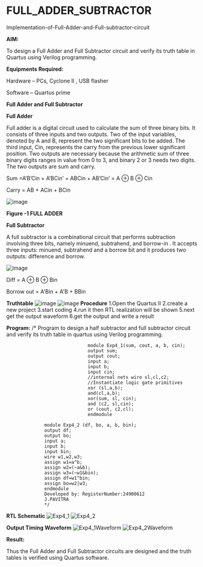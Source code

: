# FULL_ADDER_SUBTRACTOR

Implementation-of-Full-Adder-and-Full-subtractor-circuit

**AIM:**

To design a Full Adder and Full Subtractor circuit and verify its truth table in Quartus using Verilog programming.

**Equipments Required:**

Hardware – PCs, Cyclone II , USB flasher

Software – Quartus prime

**Full Adder and Full Subtractor**

**Full Adder**

Full adder is a digital circuit used to calculate the sum of three binary bits. It consists of three inputs and two outputs. Two of the input variables, denoted by A and B, represent the two significant bits to be added. The third input, Cin, represents the carry from the previous lower significant position. Two outputs are necessary because the arithmetic sum of three binary digits ranges in value from 0 to 3, and binary 2 or 3 needs two digits. The two outputs are sum and carry.

Sum =A’B’Cin + A’BCin’ + ABCin + AB’Cin’ = A ⊕ B ⊕ Cin 

Carry = AB + ACin + BCin

![image](https://github.com/naavaneetha/FULL_ADDER_SUBTRACTOR/assets/154305477/0f30ba51-5ffb-4198-845f-18e054f675e7)

**Figure -1 FULL ADDER**

**Full Subtractor**

A full subtractor is a combinational circuit that performs subtraction involving three bits, namely minuend, subtrahend, and borrow-in . It accepts three inputs: minuend, subtrahend and a borrow bit and it produces two outputs: difference and borrow.

![image](https://github.com/naavaneetha/FULL_ADDER_SUBTRACTOR/assets/154305477/02b24f51-ab51-4304-9ad6-7b81ffc1ead5)

Diff = A ⊕ B ⊕ Bin 

Borrow out = A'Bin + A'B + BBin

**Truthtable**
    ![image](https://github.com/user-attachments/assets/cea8dc7e-e90f-4645-8c5b-6d1bcf77acb7)
    ![image](https://github.com/user-attachments/assets/c8a1a6fb-d1f6-459c-814c-4ffeafe1308d)
    **Procedure**
    1.Open the Quartus II
    2.create a new project
    3.start coding
    4.run it then RTL realization will be shown
    5.next get the output waveform 
    6.get the output and write a result

**Program:**
                                                /* Program to design a half subtractor and full subtractor circuit and verify its truth table in quartus using Verilog programming.
                                          
                                  module Exp4_1(sum, cout, a, b, cin);
                                  output sum;
                                  output cout;
                                  input a;
                                  input b;
                                  input cin;
                                  //internal nets wire sl,cl,c2;
                                  //Instantiate logic gate primitives
                                  xor (sl,a,b);
                                  and(cl,a,b);
                                  xor(sum, sl, cin);
                                  and (c2, sl,cin);
                                  or (cout, c2,cl);
                                  endmodule
                  
                  module Exp4_2 (df, bo, a, b, bin);
                  output df;
                  output bo;
                  input a;
                  input b;
                  input bin;
                  wire w1,w2,w3;
                  assign w1=a^b;
                  assign w2=(~a&b);
                  assign w3=(~w1&bin);
                  assign df=w1^bin;
                  assign bo=w2|w3;
                  endmodule
                  Developed by: RegisterNumber:24900612
                  J.PAVITRA
                  */

**RTL Schematic**
![Exp4_1](https://github.com/user-attachments/assets/36fbd518-151d-47a9-a059-87774e0a9f21)
![Exp4_2](https://github.com/user-attachments/assets/b31caca0-aedd-45e2-aa8e-82ec6242ff0c)

**Output Timing Waveform**
![Exp4_1Waveform](https://github.com/user-attachments/assets/9a794051-dd8b-448a-a2fb-9866bf9730f9)
![Exp4_2Waveform](https://github.com/user-attachments/assets/b891eeba-b9f8-41f7-ba16-67e51f82c54d)

**Result:**

Thus the Full Adder and Full Subtractor circuits are designed and the truth tables is verified using Quartus software.



